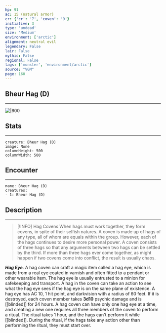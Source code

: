 ```yaml
---
hp: 91
ac: 15 (natural armor)
cr: {'cr': '7', 'coven': '9'}
initiative: 3
type: 'undead'    
size: 'Medium'
environment: ['arctic']
alignment: neutral evil
legendary: False
lair: False
mythic: False
regional: False
tags: ['monster', 'environment/arctic']
source: "VGM"
page: 160
---
```


## Bheur Hag (D)
---

![|600](D:/Program%20Files/5e.tools/img/bestiary/VGM/Bheur%20Hag.jpg)

## Stats
---

```statblock
creature: Bheur Hag (D)
image: None
columnHeight: 500
columnWidth: 500
```

## Encounter
---

```encounter-table
name: Bheur Hag (D)
creatures:
- 1: Bheur Hag (D)
```

## Description
---


> [!INFO] Hag Covens
>When hags must work together, they form covens, in spite of their selfish natures. A coven is made up of hags of any type, all of whom are equals within the group. However, each of the hags continues to desire more personal power.
>A coven consists of three hags so that any arguments between two hags can be settled by the third. If more than three hags ever come together, as might happen if two covens come into conflict, the result is usually chaos.

**_Hag Eye_**. A hag coven can craft a magic item called a hag eye, which is made from a real eye coated in varnish and often fitted to a pendant or other wearable item. The hag eye is usually entrusted to a minion for safekeeping and transport. A hag in the coven can take an action to see what the hag eye sees if the hag eye is on the same plane of existence. A hag eye has AC 10, 1 hit point, and darkvision with a radius of 60 feet. If it is destroyed, each coven member takes **3d10** psychic damage and is [[blinded]] for 24 hours.
A hag coven can have only one hag eye at a time, and creating a new one requires all three members of the coven to perform a ritual. The ritual takes 1 hour, and the hags can't perform it while [[blinded]]. During the ritual, if the hags take any action other than performing the ritual, they must start over.




